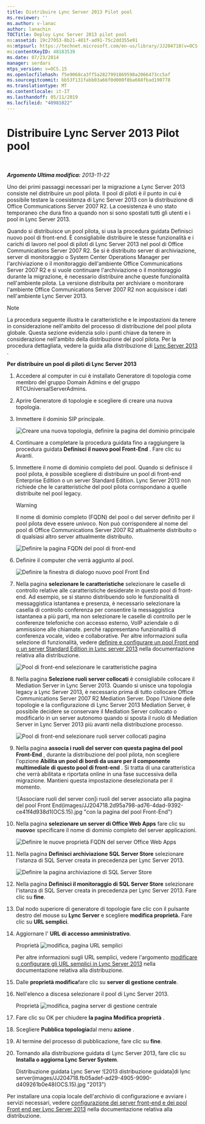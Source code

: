 ```yaml
---
title: Distribuire Lync Server 2013 Pilot pool
ms.reviewer: ''
ms.author: v-lanac
author: lanachin
TOCTitle: Deploy Lync Server 2013 pilot pool
ms:assetid: 19c27053-8b21-401f-ad91-75c2dd355e91
ms:mtpsurl: https://technet.microsoft.com/en-us/library/JJ204718(v=OCS.15)
ms:contentKeyID: 48183539
ms.date: 07/23/2014
manager: serdars
mtps_version: v=OCS.15
ms.openlocfilehash: f5e9068ca3ff5a2827991869598a2066473cc5af
ms.sourcegitcommit: bb53f131fabb03a66f0d000f8ba668fbad190778
ms.translationtype: MT
ms.contentlocale: it-IT
ms.lasthandoff: 05/11/2019
ms.locfileid: "40981022"
---
```

<div data-xmlns="http://www.w3.org/1999/xhtml">

<div class="topic" data-xmlns="http://www.w3.org/1999/xhtml" data-msxsl="urn:schemas-microsoft-com:xslt" data-cs="http://msdn.microsoft.com/en-us/">

<div data-asp="http://msdn2.microsoft.com/asp">

# <a name="deploy-lync-server-2013-pilot-pool"></a>Distribuire Lync Server 2013 Pilot pool

</div>

<div id="mainSection">

<div id="mainBody">

<span> </span>

_**Argomento Ultima modifica:** 2013-11-22_

Uno dei primi passaggi necessari per la migrazione a Lync Server 2013 consiste nel distribuire un pool pilota. Il pool di piloti è il punto in cui è possibile testare la coesistenza di Lync Server 2013 con la distribuzione di Office Communications Server 2007 R2. La coesistenza è uno stato temporaneo che dura fino a quando non si sono spostati tutti gli utenti e i pool in Lync Server 2013.

Quando si distribuisce un pool pilota, si usa la procedura guidata Definisci nuovo pool di front-end. È consigliabile distribuire le stesse funzionalità e i carichi di lavoro nel pool di piloti di Lync Server 2013 nel pool di Office Communications Server 2007 R2. Se si è distribuito server di archiviazione, server di monitoraggio o System Center Operations Manager per l'archiviazione o il monitoraggio dell'ambiente Office Communications Server 2007 R2 e si vuole continuare l'archiviazione o il monitoraggio durante la migrazione, è necessario distribuire anche queste funzionalità nell'ambiente pilota. La versione distribuita per archiviare o monitorare l'ambiente Office Communications Server 2007 R2 non acquisisce i dati nell'ambiente Lync Server 2013.

<div>


> [!NOTE]  
> La procedura seguente illustra le caratteristiche e le impostazioni da tenere in considerazione nell'ambito del processo di distribuzione del pool pilota globale. Questa sezione evidenzia solo i punti chiave da tenere in considerazione nell'ambito della distribuzione del pool pilota. Per la procedura dettagliata, vedere la guida alla distribuzione di <A href="lync-server-2013-deploying-lync-server.md">Lync Server 2013</A> .



</div>

**Per distribuire un pool di piloti di Lync Server 2013**

1.  Accedere al computer in cui è installato Generatore di topologia come membro del gruppo Domain Admins e del gruppo RTCUniversalServerAdmins.

2.  Aprire Generatore di topologie e scegliere di creare una nuova topologia.

3.  Immettere il dominio SIP principale.
    
    ![Creare una nuova topologia, definire la pagina del dominio principale](images/JJ204718.68775d87-f32c-494a-8386-6d4c81e81284(OCS.15).jpg "creare una nuova topologia, definire la pagina del dominio principale")

4.  Continuare a completare la procedura guidata fino a raggiungere la procedura guidata **Definisci il nuovo pool Front-End** . Fare clic su Avanti.

5.  Immettere il nome di dominio completo del pool. Quando si definisce il pool pilota, è possibile scegliere di distribuire un pool di front-end Enterprise Edition o un server Standard Edition. Lync Server 2013 non richiede che le caratteristiche del pool pilota corrispondano a quelle distribuite nel pool legacy.
    
    <div>
    

    > [!WARNING]  
    > Il nome di dominio completo (FQDN) del pool o del server definito per il pool pilota deve essere univoco. Non può corrispondere al nome del pool di Office Communications Server 2007 R2 attualmente distribuito o di qualsiasi altro server attualmente distribuito.

    
    </div>
    
    ![Definire la pagina FQDN del pool di front-end](images/JJ204718.5ff4336c-13fa-47cc-899b-066f267eb3f0(OCS.15).jpg "definire la pagina FQDN del pool Front-End")

6.  Definire il computer che verrà aggiunto al pool.
    
    ![Definire la finestra di dialogo nuovo pool Front End](images/JJ204718.374f0ed4-988b-465f-9861-8d1db401e76f(OCS.15).jpg "")

7.  Nella pagina **selezionare le caratteristiche** selezionare le caselle di controllo relative alle caratteristiche desiderate in questo pool di front-end. Ad esempio, se si stanno distribuendo solo le funzionalità di messaggistica istantanea e presenza, è necessario selezionare la casella di controllo conferenza per consentire la messaggistica istantanea a più parti, ma non selezionare le caselle di controllo per le conferenze telefoniche con accesso esterno, VoIP aziendale o di ammissione alle chiamate. perché rappresentano funzionalità di conferenza vocale, video e collaborative. Per altre informazioni sulla selezione di funzionalità, vedere [definire e configurare un pool Front end o un server Standard Edition in Lync server 2013](lync-server-2013-define-and-configure-a-front-end-pool-or-standard-edition-server.md) nella documentazione relativa alla distribuzione.
    
    ![Pool di front-end selezionare le caratteristiche pagina](images/JJ204718.5c3f3ff9-6e17-4d66-9b13-3bd55b38246b(OCS.15).jpg "pool di front end per selezionare le caratteristiche")

8.  Nella pagina **Selezione ruoli server collocati** è consigliabile collocare il Mediation Server in Lync Server 2013. Quando si unisce una topologia legacy a Lync Server 2013, è necessario prima di tutto collocare Office Communications Server 2007 R2 Mediation Server. Dopo l'Unione delle topologie e la configurazione di Lync Server 2013 Mediation Server, è possibile decidere se conservare il Mediation Server collocato o modificarlo in un server autonomo quando si sposta il ruolo di Mediation Server in Lync Server 2013 più avanti nella distribuzione processo.
    
    ![Pool di front-end selezionare ruoli server collocati pagina](images/JJ204718.e00b7eba-010b-44ed-b0a6-6ab3e534fb8c(OCS.15).jpg "pool Front-End selezionare la pagina ruoli server collocati")

9.  Nella pagina **associa i ruoli del server con questa pagina del pool Front-End** , durante la distribuzione del pool pilota, non scegliere l'opzione **Abilita un pool di bordi da usare per il componente multimediale di questo pool di front-end** . Si tratta di una caratteristica che verrà abilitata e riportata online in una fase successiva della migrazione. Mantieni questa impostazione deselezionata per il momento.
    
    ![Associare ruoli del server con]i ruoli del server associato alla pagina del pool Front End(images/JJ204718.2d95a798-ad76-4dad-9392-ce41f4d938d1(OCS.15).jpg "con la pagina del pool Front-End")

10. Nella pagina **selezionare un server di Office Web Apps** fare clic su **nuovo**e specificare il nome di dominio completo del server applicazioni.
    
    ![Definire le nuove proprietà FQDN del server Office Web Apps](images/JJ204718.25c6b455-f1b8-4326-a569-6e338153d398(OCS.15).jpg "definire le nuove proprietà FQDN del server Office Web Apps")

11. Nella pagina **Definisci archiviazione SQL Server Store** selezionare l'istanza di SQL Server creata in precedenza per Lync Server 2013.
    
    ![Definire la pagina archiviazione di SQL Server Store](images/JJ204718.0f76f1dc-d0d7-42a0-aea3-400b8e1f35cd(OCS.15).jpg "definire la pagina archiviazione di SQL Server Store")

12. Nella pagina **Definisci il monitoraggio di SQL Server Store** selezionare l'istanza di SQL Server creata in precedenza per Lync Server 2013. Fare clic su **fine**.

13. Dal nodo superiore di generatore di topologie fare clic con il pulsante destro del mouse su **Lync Server** e scegliere **modifica proprietà.** Fare clic su **URL semplici**.

14. Aggiornare l' **URL di accesso amministrativo**.
    
    Proprietà ![modifica, pagina URL semplici](images/JJ204718.ef596dd2-1983-47e0-b342-4fc7a0e36380(OCS.15).jpg "modifica proprietà, pagina URL semplici")
    
    Per altre informazioni sugli URL semplici, vedere l'argomento [modificare o configurare gli URL semplici in Lync Server 2013](lync-server-2013-edit-or-configure-simple-urls.md) nella documentazione relativa alla distribuzione.

15. Dalle **proprietà modifica**fare clic su **server di gestione centrale**.

16. Nell'elenco a discesa selezionare il pool di Lync Server 2013.
    
    Proprietà ![modifica, pagina server di gestione centrale](images/JJ204718.211955fc-85f2-462d-8709-e6ea67092e89(OCS.15).jpg "modifica proprietà, pagina server di gestione centrale")

17. Fare clic su OK per chiudere **la pagina Modifica proprietà** .

18. Scegliere **Pubblica topologia**dal menu **azione** .

19. Al termine del processo di pubblicazione, fare clic su **fine**.

20. Tornando alla distribuzione guidata di Lync Server 2013, fare clic su **Installa o aggiorna Lync Server System**.
    
    Distribuzione guidata Lync Server ![2013 distribuzione guidata]di lync server(images/JJ204718.fb05adef-ad29-4905-9090-d409261b0e48(OCS.15).jpg "2013")

Per installare una copia locale dell'archivio di configurazione e avviare i servizi necessari, vedere [configurazione dei server front-end e dei pool Front end per Lync Server 2013](lync-server-2013-setting-up-front-end-servers-and-front-end-pools.md) nella documentazione relativa alla distribuzione.


</div>

<span> </span>

</div>

</div>

</div>


